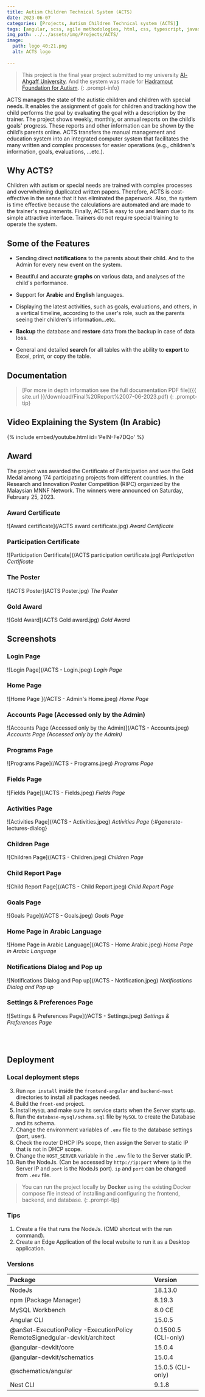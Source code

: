 ```yaml
---
title: Autism Children Technical System (ACTS)
date: 2023-06-07
categories: [Projects, Autism Children Technical system (ACTS)]
tags: [angular, scss, agile methodologies, html, css, typescript, javascript, nodejs, nestjs, typeorm, mysql, sql, bootstrap, docker] # Tag names should be lowercase
img_path: ../../assets/img/Projects/ACTS/
image: 
  path: logo 40;21.png
  alt: ACTS logo
  
---
```



> This project is the final year project submitted to my university [Al-Ahgaff University](http://ahgaff.edu). And the system was made for [Hadramout Foundation for Autism](https://www.facebook.com/hadaidorg). 
{: .prompt-info}


ACTS manages the state of the autistic children and children with special needs. It enables the assignment of goals for children and tracking how the child performs the goal by evaluating the goal with a description by the trainer. The project shows weekly, monthly, or annual reports on the child’s goals' progress. These reports and other information can be shown by the child’s parents online. ACTS transfers the manual management and education system into an integrated computer system that facilitates the many written and complex processes for easier operations (e.g., children's information, goals, evaluations, …etc.).

## Why ACTS?

Children with autism or special needs are trained with complex processes and overwhelming duplicated written papers. Therefore, ACTS is cost-effective in the sense that it has eliminated the paperwork. Also, the system is time effective because the calculations are automated and are made to the trainer's requirements. Finally, ACTS is easy to use and learn due to its simple attractive interface. Trainers do not require special training to operate the system.

## Some of the Features 

- Sending direct **notifications** to the parents about their child. And to the Admin for every new event on the system.

- Beautiful and accurate **graphs** on various data, and analyses of the child's performance.

- Support for **Arabic** and **English** languages.

- Displaying the latest activities, such as goals, evaluations, and others, in a vertical timeline, according to the user's role, such as the parents seeing their children's information...etc.

- **Backup** the database and **restore** data from the backup in case of data loss.

- General and detailed **search** for all tables with the ability to **export** to Excel, print, or copy the table.

## Documentation

> [For more in depth information see the full documentation PDF file]({{ site.url }}/download/Final%20Report%2007-06-2023.pdf)
{: .prompt-tip}


## Video Explaining the System (In Arabic)
{% include embed/youtube.html id='PeIN-Fe7DQo' %}

## Award

The project was awarded the Certificate of Participation and won the Gold Medal among 174 participating projects from different countries. In the Research and Innovation Poster Competition (RIPC) organized by the Malaysian MNNF Network. The winners were announced on Saturday, February 25, 2023.

### Award Certificate
![Award certificate](/ACTS award certificate.jpg)
_Award Certificate_

### Participation Certificate
![Participation Certificate](/ACTS participation certificate.jpg)
_Participation Certificate_

### The Poster
![ACTS Poster](ACTS Poster.jpg)
_The Poster_

### Gold Award
![Gold Award](ACTS Gold award.jpg)
_Gold Award_

## Screenshots

### Login Page
![Login Page](/ACTS - Login.jpeg)
_Login Page_

### Home Page 
![Home Page ](/ACTS - Admin's Home.jpeg)
_Home Page_

### Accounts Page (Accessed only by the Admin)
![Accounts Page (Accessed only by the Admin)](/ACTS - Accounts.jpeg)
_Accounts Page (Accessed only by the Admin)_

### Programs Page
![Programs Page](/ACTS - Programs.jpeg)
_Programs Page_

### Fields Page
![Fields Page](/ACTS - Fields.jpeg)
_Fields Page_

### Activities Page
![Activities Page](/ACTS - Activities.jpeg)
_Activities Page_
{:#generate-lectures-dialog}

### Children Page
![Children Page](/ACTS - Children.jpeg)
_Children Page_

### Child Report Page
![Child Report Page](/ACTS - Child Report.jpeg)
_Child Report Page_

### Goals Page
![Goals Page](/ACTS - Goals.jpeg)
_Goals Page_

### Home Page in Arabic Language
![Home Page in Arabic Language](/ACTS - Home Arabic.jpeg)
_Home Page in Arabic Language_

### Notifications Dialog and Pop up
![Notifications Dialog and Pop up](/ACTS - Notification.jpeg)
_Notifications Dialog and Pop up_

### Settings & Preferences Page
![Settings & Preferences Page](/ACTS - Settings.jpeg)
_Settings & Preferences Page_


<br/>
<br/>

## Deployment

### Local deployment steps
3. Run `npm install` inside the `frontend-angular` and `backend-nest` directories to install all packages needed.
1. Build the `front-end` project.
4. Install `MySQL` and make sure its service starts when the Server starts up.
5. Run the `database-mysql/schema.sql` file by `MySQL` to create the Database and its schema.
6. Change the environment variables of `.env` file to the database settings (port, user).
7. Check the router DHCP IPs scope, then assign the Server to static IP that is not in DHCP scope.
8. Change the `HOST_SERVER` variable in the `.env` file to the Server static IP.
9. Run the NodeJs. (Can be accessed by `http://ip:port` where `ip` is the Server IP and `port` is the NodeJs port). `ip` and `port` can be changed from `.env` file.

> You can run the project locally by **Docker** using the existing Docker compose file instead of installing and configuring the frontend, backend, and database.
{: .prompt-tip}

### Tips
1. Create a file that runs the NodeJs. (CMD shortcut with the run command).
2. Create an Edge Application of the local website to run it as a Desktop application.


### Versions

  Package | Version
  :--- | :---
  NodeJs | 18.13.0
  npm (Package Manager) | 8.19.3
  MySQL Workbench | 8.0 CE
  Angular CLI | 15.0.5
  @anSet-ExecutionPolicy -ExecutionPolicy RemoteSignedgular-devkit/architect | 0.1500.5 (CLI-only)
  @angular-devkit/core | 15.0.4
  @angular-devkit/schematics | 15.0.4
  @schematics/angular | 15.0.5 (CLI-only)
  Nest CLI | 9.1.8
